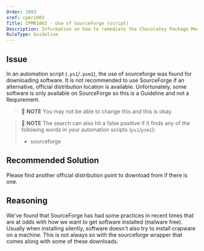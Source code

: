 ```yaml
---
Order: 1003
xref: cpmr1003
Title: CPMR1003 - Use of SourceForge (script)
Description: Information on how to remediate the Chocolatey Package Moderation Rule 1003
RuleType: Guideline
---
```


## Issue

In an automation script (`.ps1`/`.psm1`), the use of sourceforge was found for downloading software. It is not recommended to use SourceForge if an alternative, official distribution location is available. Unfortunately, some software is only available on SourceForge so this is a Guideline and not a Requirement.

> :memo: **NOTE** You may not be able to change this and this is okay.

> :memo: **NOTE** The search can also hit a false positive if it finds any of the following words in your automation scripts (`ps1`/`psm1`):
> * sourceforge

## Recommended Solution

Please find another official distribution point to download from if there is one.

## Reasoning

We've found that SourceForge has had some practices in recent times that are at odds with how we want to get software installed (malware free). Usually when installing silently, software doesn't also try to install crapware on a machine. This is not always so with the sourceforge wrapper that comes along with some of these downloads.
